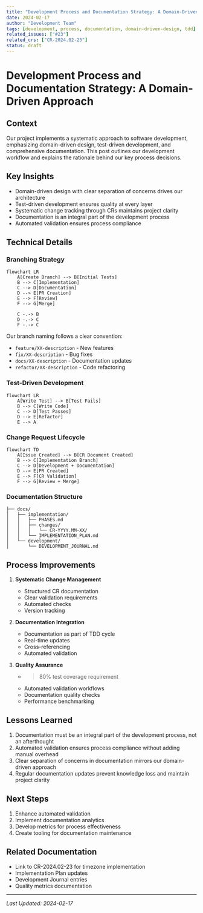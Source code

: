 ```yaml
---
title: "Development Process and Documentation Strategy: A Domain-Driven Approach"
date: 2024-02-17
author: "Development Team"
tags: [development, process, documentation, domain-driven-design, tdd]
related_issues: ["#23"]
related_crs: ["CR-2024.02-23"]
status: draft
---
```


# Development Process and Documentation Strategy: A Domain-Driven Approach

## Context
Our project implements a systematic approach to software development, emphasizing domain-driven design, test-driven development, and comprehensive documentation. This post outlines our development workflow and explains the rationale behind our key process decisions.

## Key Insights
- Domain-driven design with clear separation of concerns drives our architecture
- Test-driven development ensures quality at every layer
- Systematic change tracking through CRs maintains project clarity
- Documentation is an integral part of the development process
- Automated validation ensures process compliance

## Technical Details

### Branching Strategy
```mermaid
flowchart LR
    A[Create Branch] --> B[Initial Tests]
    B --> C[Implementation]
    C --> D[Documentation]
    D --> E[PR Creation]
    E --> F[Review]
    F --> G[Merge]

    C -.-> B
    D -.-> C
    F -.-> C
```

Our branch naming follows a clear convention:
- `feature/XX-description` - New features
- `fix/XX-description` - Bug fixes
- `docs/XX-description` - Documentation updates
- `refactor/XX-description` - Code refactoring

### Test-Driven Development
```mermaid
flowchart LR
    A[Write Test] --> B[Test Fails]
    B --> C[Write Code]
    C --> D[Test Passes]
    D --> E[Refactor]
    E --> A
```

### Change Request Lifecycle
```mermaid
flowchart TD
    A[Issue Created] --> B[CR Document Created]
    B --> C[Implementation Branch]
    C --> D[Development + Documentation]
    D --> E[PR Created]
    E --> F[CR Validation]
    F --> G[Review + Merge]
```

### Documentation Structure
```plaintext
├── docs/
│   ├── implementation/
│   │   ├── PHASES.md
│   │   ├── changes/
│   │   │   └── CR-YYYY.MM-XX/
│   │   └── IMPLEMENTATION_PLAN.md
│   └── development/
│       └── DEVELOPMENT_JOURNAL.md
```

## Process Improvements
1. **Systematic Change Management**
   - Structured CR documentation
   - Clear validation requirements
   - Automated checks
   - Version tracking

2. **Documentation Integration**
   - Documentation as part of TDD cycle
   - Real-time updates
   - Cross-referencing
   - Automated validation

3. **Quality Assurance**
   - >80% test coverage requirement
   - Automated validation workflows
   - Documentation quality checks
   - Performance benchmarking

## Lessons Learned
1. Documentation must be an integral part of the development process, not an afterthought
2. Automated validation ensures process compliance without adding manual overhead
3. Clear separation of concerns in documentation mirrors our domain-driven approach
4. Regular documentation updates prevent knowledge loss and maintain project clarity

## Next Steps
1. Enhance automated validation
2. Implement documentation analytics
3. Develop metrics for process effectiveness
4. Create tooling for documentation maintenance

## Related Documentation
- Link to CR-2024.02-23 for timezone implementation
- Implementation Plan updates
- Development Journal entries
- Quality metrics documentation

---
*Last Updated: 2024-02-17*
